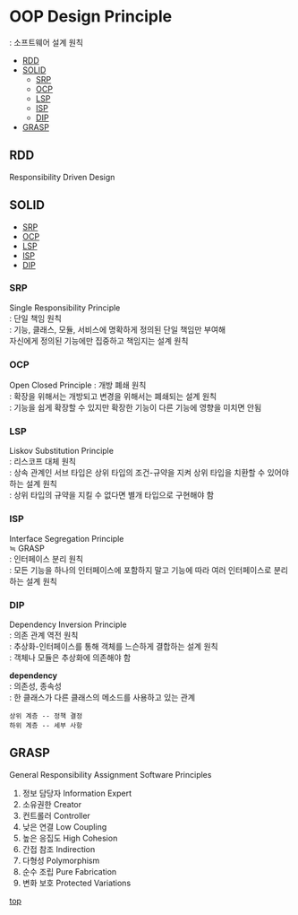 # OOP Design Principle   
: 소프트웨어 설계 원칙   

- [RDD](#rdd)
- [SOLID](#solid)
    - [SRP](#srp)
    - [OCP](#ocp)
    - [LSP](#lsp)
    - [ISP](#isp)
    - [DIP](#dip)
- [GRASP](#grasp)



## RDD
Responsibility Driven Design



## SOLID

- [SRP](#srp)
- [OCP](#ocp)
- [LSP](#lsp)
- [ISP](#isp)
- [DIP](#dip)



### SRP   
Single Responsibility Principle   
: 단일 책임 원칙   
: 기능, 클래스, 모듈, 서비스에 명확하게 정의된 단일 책임만 부여해              
  자신에게 정의된 기능에만 집중하고 책임지는 설계 원칙     



### OCP
Open Closed Principle
: 개방 폐쇄 원칙     
: 확장을 위해서는 개방되고 변경을 위해서는 폐쇄되는 설계 원칙           
: 기능을 쉽게 확장할 수 있지만 확장한 기능이 다른 기능에 영향을 미치면 안됨  



### LSP
Liskov Substitution Principle   
: 리스코프 대체 원칙   
: 상속 관계인 서브 타입은 상위 타입의 조건-규약을 지켜 상위 타입을 치환할 수 있어야 하는 설계 원칙     
: 상위 타입의 규약을 지킬 수 없다면 별개 타입으로 구현해야 함   



### ISP
Interface Segregation Principle    
≒ GRASP    
: 인터페이스 분리 원칙   
: 모든 기능을 하나의 인터페이스에 포함하지 말고 기능에 따라 여러 인터페이스로 분리하는 설계 원칙   



### DIP
Dependency Inversion Principle   
: 의존 관계 역전 원칙  
: 추상화-인터페이스를 통해 객체를 느슨하게 결합하는 설계 원칙       
: 객체나 모듈은 추상화에 의존해야 함    

**dependency**        
: 의존성, 종속성   
: 한 클래스가 다른 클래스의 메소드를 사용하고 있는 관계   


```
상위 계층 -- 정책 결정
하위 계층 -- 세부 사항  
```



## GRASP
General Responsibility Assignment Software Principles     


1. 정보 담당자 Information Expert
2. 소유권한 Creator
3. 컨트롤러 Controller
4. 낮은 연결 Low Coupling
5. 높은 응집도 High Cohesion
6. 간접 참조 Indirection
7. 다형성 Polymorphism
8. 순수 조립 Pure Fabrication
9. 변화 보호 Protected Variations



[top](#)
